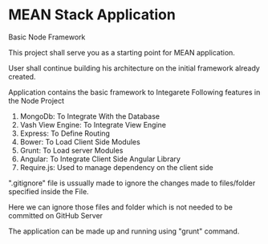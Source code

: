 # MEAN Stack Application
Basic Node Framework

This project shall serve you as a starting point for MEAN application.

User shall continue building his architecture on the initial framework already created. 

Application contains the basic framework to Integarete Following features in the Node Project

  1. MongoDb: To Integrate With the Database
  2. Vash View Engine: To Integrate View Engine
  3. Express: To Define Routing
  4. Bower: To Load Client Side Modules
  5. Grunt: To Load server Modules
  6. Angular: To Integrate Client Side Angular Library
  7. Require.js: Used to manage dependency on the client side

".gitignore" file is ussually made to ignore the changes made to files/folder specified inside the File.

Here we can ignore those files and folder which is not needed to be committed on GitHub Server

The application can be made up and running using "grunt" command.
